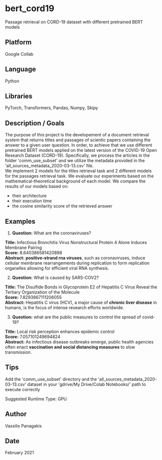 # bert_cord19
Passage retrieval on CORD-19 dataset with different pretrained BERT models

## Platform
Google Collab

## Language
Python

## Libraries
PyTorch, Transformers, Pandas, Numpy, Skipy

## Description / Goals 
The purpose of this project is the developement of a document retrieval system that returns titles and passages of scientic papers containing the answer to a given user question. In order, to achieve that we use different pretrained BERT models applied on the latest version of the COVID-19 Open Research Dataset (CORD-19). Specifically, we process the articles in the folder 'comm_use_subset' and we utilize the metadata provided in the 'all_sources_metadata_2020-03-13.csv' file. <br>
We implement 2 models for the titles retrieval task and 2 different models for the passages retrieval task. We evaluate our experiments based on the mathematical-theoretical background of each model. We compare the results of our models based on:
* their architecture
* their execution time
* the cosine similarity score of the retrieved answer

## Examples
1. **Question:** What are the coronaviruses? <br>

**Title:** Infectious Bronchitis Virus Nonstructural Protein 4 Alone Induces Membrane Pairing <br>
**Score:** 8.640386581420898 <br>
**Abstract:** **positive-strand rna viruses**, such as coronaviruses, induce cellular membrane rearrangements during replication to form replication organelles allowing for efficient viral RNA synthesis. <br>

2. **Question:** What is caused by SARS-COV2? <br>

**Title:** The Disulfide Bonds in Glycoprotein E2 of Hepatitis C Virus Reveal the Tertiary Organization of the Molecule <br>
**Score:** 7.8293867111206055 <br>
**Abstract:** Hepatitis C virus (HCV), a major cause of **chronic liver disease** in humans, is the focus of intense research efforts worldwide. <br>

3. **Question:** what are the public measures to control the spread of covid-19? <br>

**Title:** Local risk perception enhances epidemic control <br>
**Score:** 7.057101249694824 <br>
**Abstract:** As infectious disease outbreaks emerge, public health agencies often enact **vaccination and social distancing measures** to slow transmission. <br>

## Tips
Add the 'comm_use_subset' directory and the 'all_sources_metadata_2020-03-13.csv' dataset in your 'gdrive/My Drive/Colab Notebooks/' path to execute correctly

Suggested Runtime Type: GPU

## Author
Vassilis Panagakis

## Date
February 2021
